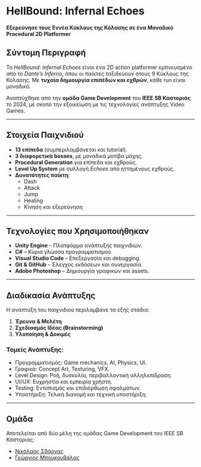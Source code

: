 # HellBound: Infernal Echoes  
**Εξερεύνησε τους Εννέα Κύκλους της Κόλασης σε ένα Μοναδικό Procedural 2D Platformer**

## Σύντομη Περιγραφή

Το *HellBound: Infernal Echoes* είναι ένα 2D action platformer εμπνευσμένο από το *Dante’s Inferno*, όπου οι παίκτες ταξιδεύουν στους 9 Κύκλους της Κόλασης. Με **τυχαία δημιουργία επιπέδων και εχθρών**, κάθε run είναι μοναδικό.

Αναπτύχθηκε από την **ομάδα Game Development** του **IEEE SB Καστοριάς** το 2024, με σκοπό την εξοικείωση με τις τεχνολογίες ανάπτυξης Video Games.

---

## Στοιχεία Παιχνιδιού

- **13 επίπεδα** (συμπεριλαμβάνεται και tutorial).
- **3 διαφορετικά bosses**, με μοναδικά μοτίβα μάχης.
- **Procedural Generation** για επίπεδα και εχθρούς.
- **Level Up System** με συλλογή *Echoes* από ηττημένους εχθρούς.
- **Δυνατότητες παίκτη**:
  - Dash
  - Attack
  - Jump
  - Healing
  - Κίνηση και εξερεύνηση

---

## Τεχνολογίες που Χρησιμοποιήθηκαν

- **Unity Engine** – Πλατφόρμα ανάπτυξης παιχνιδιών.
- **C#** – Κύρια γλώσσα προγραμματισμού.
- **Visual Studio Code** – Επεξεργασία και debugging.
- **Git & GitHub** – Έλεγχος εκδόσεων και συνεργασία.
- **Adobe Photoshop** – Δημιουργία γραφικών και assets.

---

## Διαδικασία Ανάπτυξης

Η ανάπτυξη του παιχνιδιού περιλάμβανε τα εξής στάδια:

1. **Έρευνα & Μελέτη**
2. **Σχεδιασμός Ιδέας (Brainstorming)**
3. **Υλοποίηση & Δοκιμές**

### Τομείς Ανάπτυξης:

- Προγραμματισμός: Game mechanics, AI, Physics, UI.
- Γραφικά: Concept Art, Texturing, VFX.
- Level Design: Ροή, δυσκολία, περιβαλλοντική αλληλεπίδραση.
- UI/UX: Ευχρηστία και εμπειρία χρήστη.
- Testing: Εντοπισμός και επιδιόρθωση σφαλμάτων.
- Υποστήριξη: Τελική διανομή και τεχνική υποστήριξη.

---

## Ομάδα

Αποτελείται από δύο μέλη της ομάδας Game Development του IEEE SB Καστοριάς:

- [Νικόλαος Σβάρνας](https://github.com/Svarnik0)
- [Γεώργιος Μπουκουβάλας](https://github.com/georgeboukoubalas)
